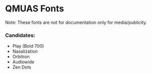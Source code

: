 # QMUAS Fonts
Note: These fonts are not for documentation only for media/publicity.

### Candidates:

- Play (Bold 700)
- Nasalization
- Orbitron
- Audiowide
- Zen Dots
